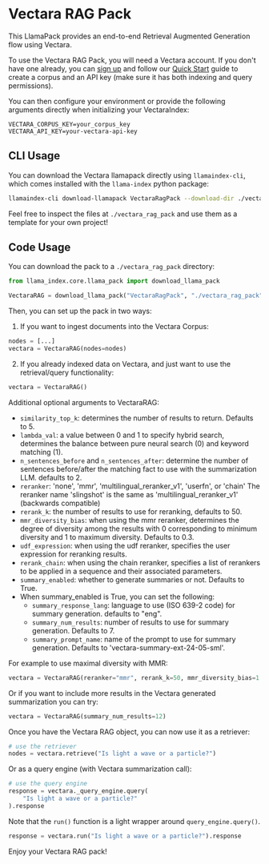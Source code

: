 # Vectara RAG Pack

This LlamaPack provides an end-to-end Retrieval Augmented Generation flow using Vectara.

To use the Vectara RAG Pack, you will need a Vectara account. If you don't have one already, you can [sign up](https://vectara.com/integrations/llamaindex)
and follow our [Quick Start](https://docs.vectara.com/docs/quickstart) guide to create a corpus and an API key (make sure it has both indexing and query permissions).

You can then configure your environment or provide the following arguments directly when initializing your VectaraIndex:

```
VECTARA_CORPUS_KEY=your_corpus_key
VECTARA_API_KEY=your-vectara-api-key
```

## CLI Usage

You can download the Vectara llamapack directly using `llamaindex-cli`, which comes installed with the `llama-index` python package:

```bash
llamaindex-cli download-llamapack VectaraRagPack --download-dir ./vectara_rag_pack
```

Feel free to inspect the files at `./vectara_rag_pack` and use them as a template for your own project!

## Code Usage

You can download the pack to a `./vectara_rag_pack` directory:

```python
from llama_index.core.llama_pack import download_llama_pack

VectaraRAG = download_llama_pack("VectaraRagPack", "./vectara_rag_pack")
```

Then, you can set up the pack in two ways:

1. If you want to ingest documents into the Vectara Corpus:

```python
nodes = [...]
vectara = VectaraRAG(nodes=nodes)
```

2. If you already indexed data on Vectara, and just want to use the retrieval/query functionality:

```python
vectara = VectaraRAG()
```

Additional optional arguments to VectaraRAG:

- `similarity_top_k`: determines the number of results to return. Defaults to 5.
- `lambda_val`: a value between 0 and 1 to specify hybrid search,
  determines the balance between pure neural search (0) and keyword matching (1).
- `n_sentences_before` and `n_sentences_after`: determine the number of sentences before/after the
  matching fact to use with the summarization LLM. defaults to 2.
- `reranker`: 'none', 'mmr', 'multilingual_reranker_v1', 'userfn', or 'chain'
  The reranker name 'slingshot' is the same as 'multilingual_reranker_v1' (backwards compatible)
- `rerank_k`: the number of results to use for reranking, defaults to 50.
- `mmr_diversity_bias`: when using the mmr reranker, determines the degree
  of diversity among the results with 0 corresponding
  to minimum diversity and 1 to maximum diversity. Defaults to 0.3.
- `udf_expression`: when using the udf reranker, specifies the user expression for reranking results.
- `rerank_chain`: when using the chain reranker, specifies a list of rerankers to be applied
  in a sequence and their associated parameters.
- `summary_enabled`: whether to generate summaries or not. Defaults to True.
- When summary_enabled is True, you can set the following:
  - `summary_response_lang`: language to use (ISO 639-2 code) for summary generation. defaults to "eng".
  - `summary_num_results`: number of results to use for summary generation. Defaults to 7.
  - `summary_prompt_name`: name of the prompt to use for summary generation.
    Defaults to 'vectara-summary-ext-24-05-sml'.

For example to use maximal diversity with MMR:

```python
vectara = VectaraRAG(reranker="mmr", rerank_k=50, mmr_diversity_bias=1.0)
```

Or if you want to include more results in the Vectara generated summarization you can try:

```python
vectara = VectaraRAG(summary_num_results=12)
```

Once you have the Vectara RAG object, you can now use it as a retriever:

```python
# use the retriever
nodes = vectara.retrieve("Is light a wave or a particle?")
```

Or as a query engine (with Vectara summarization call):

```python
# use the query engine
response = vectara._query_engine.query(
    "Is light a wave or a particle?"
).response
```

Note that the `run()` function is a light wrapper around `query_engine.query()`.

```python
response = vectara.run("Is light a wave or a particle?").response
```

Enjoy your Vectara RAG pack!
